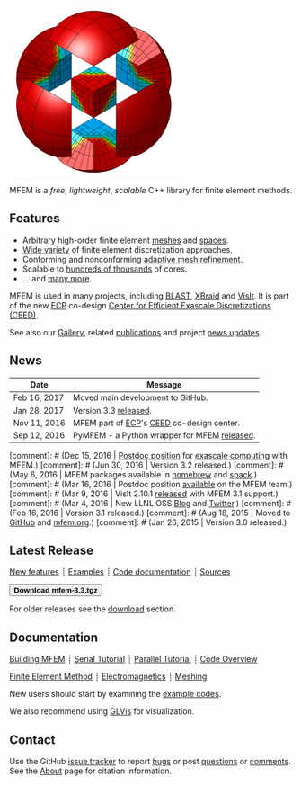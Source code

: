 <div class="col-md-6" markdown="1">

[![MFEM logo](img/logo-300.png)](gallery.md)

MFEM is a _free_, _lightweight_, _scalable_ C++ library for finite element methods.


## Features

* Arbitrary high-order finite element [meshes](features.md#wide-range-of-mesh-types)
and [spaces](features.md#higher-order-finite-element-spaces).
* [Wide variety](features.md#flexible-discretization) of finite element discretization approaches.
* Conforming and nonconforming [adaptive mesh refinement](examples.md?amr).
* Scalable to [hundreds of thousands](http://computation.llnl.gov/blast/parallel-performance) of cores.
* ... and [many more](features.md).

MFEM is used in many projects, including
[BLAST](http://www.llnl.gov/casc/blast),
[XBraid](http://www.llnl.gov/casc/xbraid) and [VisIt](http://visit.llnl.gov).
It is part of the new [ECP](https://exascaleproject.org) co-design [Center for Efficient Exascale Discretizations (CEED)](http://ceed.exascaleproject.org).

See&nbsp;also&nbsp;our&nbsp;[Gallery](gallery.md), related [publications](publications.md) and
project [news updates](news.md).

</div><div class="col-md-6 news-table" markdown="1">


## News

Date         | Message
------------ | -----------------------------------------------------------------
Feb 16, 2017 | Moved main development to GitHub.
Jan 28, 2017 | Version 3.3 [released](https://raw.githubusercontent.com/mfem/mfem/master/CHANGELOG).
Nov 11, 2016 | MFEM part of [ECP](https://exascaleproject.org)'s [CEED](http://ceed.exascaleproject.org) co-design center.
Sep 12, 2016 | PyMFEM - a Python wrapper for MFEM [released](https://github.com/MFEM/PyMFEM).

[comment]: # (Dec 15, 2016 | [Postdoc position](http://careers-ext.llnl.gov/jobs/6264056-post-dr-research-staff-1) for [exascale computing](https://exascaleproject.org/2016/11/11/ecp_co-design_centers) with MFEM.)
[comment]: # (Jun 30, 2016 | Version 3.2 released.)
[comment]: # (May 6, 2016  | MFEM packages available in [homebrew](https://github.com/Homebrew/homebrew-science) and [spack](https://github.com/LLNL/spack).)
[comment]: # (Mar 16, 2016 | Postdoc position [available](http://careers-ext.llnl.gov/jobs/5242192-postdoctoral-research-staff-member) on the MFEM team.)
[comment]: # (Mar 9, 2016  | VisIt 2.10.1 [released](http://software.llnl.gov/news/2016/03/09/visit-2.10.1) with MFEM 3.1 support.)
[comment]: # (Mar 4, 2016  | New LLNL OSS [Blog](http://software.llnl.gov/news) and [Twitter](https://twitter.com/LLNL_OpenSource).)
[comment]: # (Feb 16, 2016 | Version 3.1 released.)
[comment]: # (Aug 18, 2015 | Moved to [GitHub](https://github.com/mfem/mfem) and [mfem.org](http://mfem.org).)
[comment]: # (Jan 26, 2015 | Version 3.0 released.)


## Latest Release

[New features](https://raw.githubusercontent.com/mfem/mfem/master/CHANGELOG)
┊ [Examples](examples.md)
┊ [Code documentation](http://mfem.github.io/doxygen/html/index.html)
┊ [Sources](https://github.com/mfem/mfem)

[<button type="button" class="btn btn-success">
**Download mfem-3.3.tgz**
</button>](http://goo.gl/Vrpsns)

For older releases see the [download](download.md) section.


## Documentation

[Building MFEM](building.md)
┊ [Serial Tutorial](serial-tutorial.md)
┊ [Parallel Tutorial](parallel-tutorial.md)
┊ [Code Overview](code-overview.md)

[Finite Element Method](fem.md)
┊ [Electromagnetics](electromagnetics.md)
┊ [Meshing](meshing.md)

New users should start by examining the [example codes](examples.md).

We also recommend using [GLVis](http://glvis.org) for visualization.


## Contact

Use the GitHub [issue tracker](https://github.com/mfem/mfem/issues)
to report [bugs](https://github.com/mfem/mfem/issues/new?labels=bug)
or post [questions](https://github.com/mfem/mfem/issues/new?labels=question)
or [comments](https://github.com/mfem/mfem/issues/new?labels=comment).
See&nbsp;the [About](about.md) page for citation information.


</div>

<div class="col-md-12"></div>
